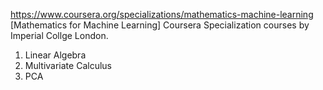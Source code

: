 https://www.coursera.org/specializations/mathematics-machine-learning
[Mathematics for Machine Learning] Coursera Specialization courses by Imperial Collge London.
1. Linear Algebra
2. Multivariate Calculus
3. PCA
